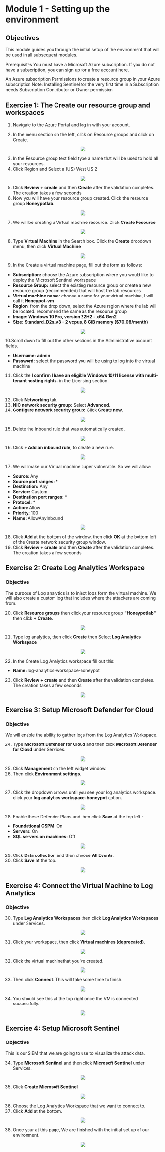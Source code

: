 # Module 1 - Setting up the environment

## Objectives
This module guides you through the initial setup of the environment that will be used in all subsequent modules.

Prerequisites
You must have a Microsoft Azure subscription. If you do not have a subscription, you can sign up for a free account here.

An Azure subscription
Permissions to create a resource group in your Azure subscription
Note: Installing Sentinel for the very first time in a Subscription needs Subscription Contributor or Owner permission


## Exercise 1: The Create our resource group and workspaces

1. Navigate to the Azure Portal and log in with your account.

2. In the menu section on the left, click on Resource groups and click on Create.
   
<p align="center">
  <img src="https://i.imgur.com/VakkBxx.png"/>
</p>

3. In the Resource group text field type a name that will be used to hold all your resources.
4. Click Region and Select a (US) West US 2

<p align="center">
  <img src="https://i.imgur.com/TbIEgS6.png"/>
</p>

5. Click <strong>Review + create</strong> and then <strong>Create</strong> after the validation completes. The creation takes a few seconds.
6. Now you will have your resource group created. Click the resource group <strong>Honeypotlab</strong>.

<p align="center">
  <img src="https://i.imgur.com/Z108lSy.png"/>
</p>

7. We will be creating a Virtual machine resource. Click <strong>Create Resource</strong>

<p align="center">
  <img src="https://i.imgur.com/Y0wfA6g.png"/>
</p>

8. Type <strong>Virtual Machine</strong> in the Search box. Click the <strong>Create</strong> dropdown menu, then click <strong>Virtual Machine</strong>

<p align="center">
  <img src="https://i.imgur.com/9hiJWmN.png"/>
</p>

9. In the Create a virtual machine page, fill out the form as follows:

<ul>
<li><strong>Subscription:</strong> choose the Azure subscription where you would like to deploy the Microsoft Sentinel workspace</li>
<li><strong>Resource Group:</strong> select the existing resource group or create a new resource group (recommended) that will host the lab resources</li>
<li><strong>Virtual machine name:</strong> choose a name for your virtual machine, I will call it <strong>Honeypot-vm</strong> </li>
<li><strong>Region:</strong> from the drop down, select the Azure region where the lab will be located. recommend the same as the resource group</li>
<li><strong>Image:</strong> <strong>Windows 10 Pro, version 22H2 - x64 Gen2</strong></li>
<li><strong>Size:</strong> <strong>Standard_D2s_v3 - 2 vcpus, 8 GiB memory ($70.08/month)</strong></li>
</ul>

<p align="center">
  <img src="https://i.imgur.com/RUdr8bm.png"/>
</p>

10.Scroll down to fill out the other sections in the Administrative account fields.

<ul>
<li><strong>Username:</strong> <strong><yourname>admin</strong></li>
<li><strong>Password:</strong> select the password you will be using to log into the virtual machine</li>
</ul>

11. Click the <strong>I confirm I have an eligible Windows 10/11 license with multi-tenant hosting rights.</strong> in the Licensing section.

<p align="center">
  <img src="https://i.imgur.com/8bUkXDU.png"/>
</p>

12. Click <strong>Networking</strong> tab.
13. <strong>NIC network security group:</strong> Select <strong>Advanced</strong>.
14. <strong>Configure network security group:</strong> Click <strong>Create new</strong>.

<p align="center">
  <img src="https://i.imgur.com/CkDUmqn.png"/>
</p>

15. Delete the Inbound rule that was automatically created.

<p align="center">
  <img src="https://i.imgur.com/JRykqDc.png"/>
</p>

16. Click <strong>+ Add an inbound rule</strong>, to create a new rule.

<p align="center">
  <img src="https://i.imgur.com/v43O9Op.png"/>
</p>

17. We will make our Virtual machine super vulnerable. So we will allow:
<ul>
<li><strong>Source:</strong> Any</li>
<li><strong>Source port ranges:</strong> *</li>
<li><strong>Destination:</strong> Any</li>
<li><strong>Service:</strong> Custom</li>
<li><strong>Destination port ranges:</strong> *</li>
<li><strong>Protocol:</strong> *</li>
<li><strong>Action:</strong> Allow</li>
<li><strong>Priority:</strong> 100</li>
<li><strong>Name:</strong> AllowAnyInbound</li>
</ul>

<p align="center">
  <img src="https://i.imgur.com/WhfLdxl.png"/>
</p>

18. Click <strong>Add</strong> at the bottom of the window, then click <strong>OK</strong> at the bottom left of the Create network security group window.
19. Click <strong>Review + create</strong> and then <strong>Create</strong> after the validation completes. The creation takes a few seconds.


## Exercise 2: Create Log Analytics Workspace

### Objective

The purpose of Log analytics is to inject logs form the virtual machine. We will also create a custom log that includes where the attackers are coming from.

20. Click <strong>Resource groups</strong> then click your resource group <strong>"Honeypotlab"</strong> then click <strong>+ Create</strong>.

<p align="center">
  <img src="https://i.imgur.com/gencX1b.png"/>
</p>

21. Type log analytics, then click <strong>Create</strong> then Select <strong>Log Analytics Workspace</strong>

<p align="center">
  <img src="https://i.imgur.com/TYb0TfB.png"/>
</p>

22. In the Create Log Analytics workspace fill out this:

<ul>
<li><strong>Name:</strong> log-analytics-workspace-honeypot</li>
</ul>

23. Click <strong>Review + create</strong> and then <strong>Create</strong> after the validation completes. The creation takes a few seconds.

<p align="center">
  <img src="https://i.imgur.com/iIeIxkO.png"/>
</p>


## Exercise 3: Setup Microsoft Defender for Cloud

### Objective

We will enable the ability to gather logs from the Log Analytics Workspace.

24. Type <strong>Microsoft Defender for Cloud</strong> and then click <strong>Microsoft Defender for Cloud</strong> under Services.

<p align="center">
  <img src="https://i.imgur.com/zX6WCb5.png"/>
</p>

25. Click <strong>Management</strong> on the left widget window.
26. Then click <strong>Environment settings</strong>.

<p align="center">
  <img src="https://i.imgur.com/b6SeSk3.png"/>
</p>

27. Click the dropdown arrows until you see your log analytics workspace. click your <strong>log analytics workspace-honeypot</strong> option.

<p align="center">
  <img src="https://i.imgur.com/z8zHzMn.png"/>
</p>

28. Enable these Defender Plans and then click <strong>Save</strong> at the top left.:

<ul>
<li><strong>Foundational CSPM:</strong> On</li>
<li><strong>Servers:</strong> On</li>
<li><strong>SQL servers on machines:</strong> Off</li>    
</ul>


<p align="center">
  <img src="https://i.imgur.com/YxhHeyG.png"/>
</p>

29. Click <strong>Data collection</strong> and then choose <strong>All Events</strong>.
30. Click <strong>Save</strong> at the top.

<p align="center">
  <img src="https://i.imgur.com/s1YwBLb.png"/>
</p>


## Exercise 4: Connect the Virtual Machine to Log Analytics

### Objective

30. Type <strong>Log Analytics Workspaces</strong> then click <strong>Log Analytics Workspaces</strong> under Services.

<p align="center">
  <img src="https://i.imgur.com/jxspNwm.png"/>
</p>

31. Click your workspace, then click <strong>Virtual machines (deprecated)</strong>.
    
<p align="center">
  <img src="https://i.imgur.com/NEh3Zzu.png"/>
</p>

32. Click the virtual machinethat you've created.

<p align="center">
  <img src="https://i.imgur.com/p8MI1SI.png"/>
</p>

33. Then click <strong>Connect</strong>. This will take some time to finish.

<p align="center">
  <img src="https://i.imgur.com/oTk08st.png"/>
</p>

34. You should see this at the top right once the VM is connected successfully.

<p align="center">
  <img src="https://i.imgur.com/rZNYFFW.png"/>
</p>



## Exercise 4: Setup Microsoft Sentinel

### Objective

This is our SIEM that we are going to use to visualize the attack data.

34. Type <strong>Microsoft Sentinel</strong> and then click <strong>Microsoft Sentinel</strong> under Services.

<p align="center">
  <img src="https://i.imgur.com/osGttJZ.png"/>
</p>


35. Click <strong>Create Microsoft Sentinel</strong>

<p align="center">
  <img src="https://i.imgur.com/oKVVGwU.png"/>
</p>

36. Choose the Log Analytics Workspace that we want to connect to.
37. Click <strong>Add</strong> at the bottom.

<p align="center">
  <img src="https://i.imgur.com/qyG0ZB0.png"/>
</p>

38. Once your at this page, We are finished with the initial set up of our environment.

<p align="center">
  <img src="https://i.imgur.com/9nAaFBX.png"/>
</p>



